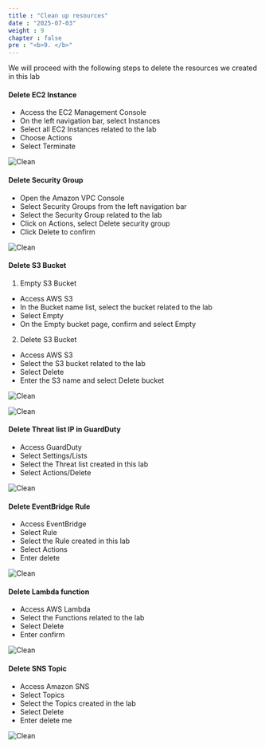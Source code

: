 ```yaml
---
title : "Clean up resources"
date : "2025-07-03"
weight : 9
chapter : false
pre : "<b>9. </b>"
---
```


We will proceed with the following steps to delete the resources we created in this lab
#### Delete EC2 Instance
- Access the EC2 Management Console
- On the left navigation bar, select Instances
- Select all EC2 Instances related to the lab
- Choose Actions
- Select Terminate

![Clean](/images/9.clean/Clear-(1).png)

#### Delete Security Group
- Open the Amazon VPC Console
- Select Security Groups from the left navigation bar
- Select the Security Group related to the lab
- Click on Actions, select Delete security group
- Click Delete to confirm

![Clean](/images/9.clean/Clear-(2).png)

#### Delete S3 Bucket
1. Empty S3 Bucket
- Access AWS S3
- In the Bucket name list, select the bucket related to the lab
- Select Empty
- On the Empty bucket page, confirm and select Empty
2. Delete S3 Bucket
- Access AWS S3
- Select the S3 bucket related to the lab
- Select Delete
- Enter the S3 name and select Delete bucket

![Clean](/images/9.clean/Clear-(6).png)

![Clean](/images/9.clean/Clear-(7).png)

#### Delete Threat list IP in GuardDuty
- Access GuardDuty
- Select Settings/Lists
- Select the Threat list created in this lab
- Select Actions/Delete

![Clean](/images/9.clean/Clear-(8).png)

#### Delete EventBridge Rule
- Access EventBridge
- Select Rule
- Select the Rule created in this lab
- Select Actions
- Enter delete

![Clean](/images/9.clean/Clear-(9).png)

#### Delete Lambda function
- Access AWS Lambda
- Select the Functions related to the lab
- Select Delete
- Enter confirm

![Clean](/images/9.clean/Clear-(10).png)

#### Delete SNS Topic
- Access Amazon SNS
- Select Topics
- Select the Topics created in the lab
- Select Delete
- Enter delete me

![Clean](/images/9.clean/Clear-(11).png)